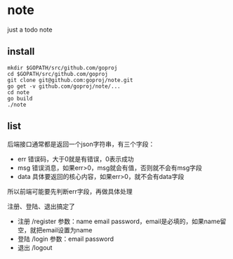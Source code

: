 note
====

just a todo note

## install

```
mkdir $GOPATH/src/github.com/goproj
cd $GOPATH/src/github.com/goproj
git clone git@github.com:goproj/note.git
go get -v github.com/goproj/note/...
cd note
go build
./note
```

## list

后端接口通常都是返回一个json字符串，有三个字段：

- err 错误码，大于0就是有错误，0表示成功
- msg 错误消息，如果err>0，msg就会有值，否则就不会有msg字段
- data 具体要返回的核心内容，如果err>0，就不会有data字段

所以前端可能要先判断err字段，再做具体处理

注册、登陆、退出搞定了

- 注册 /register 参数：name email password，email是必填的，如果name留空，就把email设置为name
- 登陆 /login 参数：email password
- 退出 /logout